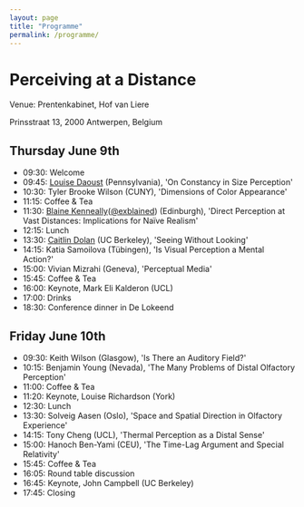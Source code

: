 ```yaml
---
layout: page
title: "Programme"
permalink: /programme/
---
```


# Perceiving at a Distance

Venue: Prentenkabinet, Hof van Liere

Prinsstraat 13, 2000 Antwerpen, Belgium

## Thursday June 9th

- 09:30: Welcome
- 09:45: [Louise Daoust](https://goo.gl/VCkrlC) (Pennsylvania), 'On Constancy in Size Perception'
- 10:30: Tyler Brooke Wilson (CUNY), 'Dimensions of Color Appearance'
- 11:15: Coffee & Tea
- 11:30: [Blaine Kenneally](http://goo.gl/3G7xLc)([@exblained](https://twitter.com/exblained)) (Edinburgh), 'Direct Perception at Vast Distances: Implications for Naïve Realism'
- 12:15: Lunch
- 13:30: [Caitlin Dolan](https://goo.gl/6Jxfsj) (UC Berkeley), 'Seeing Without Looking'
- 14:15: Katia Samoilova (Tübingen), 'Is Visual Perception a Mental Action?'
- 15:00: Vivian Mizrahi (Geneva), 'Perceptual Media'
- 15:45: Coffee & Tea
- 16:00: Keynote, Mark Eli Kalderon (UCL)
- 17:00: Drinks
- 18:30: Conference dinner in De Lokeend

## Friday June 10th

- 09:30: Keith Wilson (Glasgow), 'Is There an Auditory Field?'
- 10:15: Benjamin Young (Nevada), 'The Many Problems of Distal Olfactory Perception'
- 11:00: Coffee & Tea
- 11:20: Keynote, Louise Richardson (York)
- 12:30: Lunch
- 13:30: Solveig Aasen (Oslo), 'Space and Spatial Direction in Olfactory Experience'
- 14:15: Tony Cheng (UCL), 'Thermal Perception as a Distal Sense'
- 15:00: Hanoch Ben-Yami (CEU), 'The Time-Lag Argument and Special Relativity'
- 15:45: Coffee & Tea
- 16:05: Round table discussion
- 16:45: Keynote, John Campbell (UC Berkeley)
- 17:45: Closing

